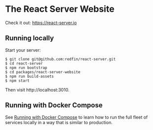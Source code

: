# The React Server Website

Check it out: https://react-server.io

## Running locally

Start your server:

```
$ git clone git@github.com:redfin/react-server.git
$ cd react-server
$ npm run bootstrap
$ cd packages/react-server-website
$ npm run build-assets
$ npm start
```

Then visit http://localhost:3010.

## Running with Docker Compose

See [Running with Docker Compose](running-with-docker-compose.md) to
learn how to run the full fleet of services locally in a way that is
similar to production.
